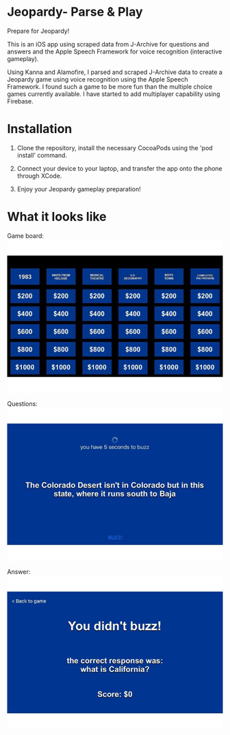 # Jeopardy- Parse & Play

Prepare for Jeopardy!

This is an iOS app using scraped data from J-Archive for questions and answers and the Apple Speech Framework for voice recognition (interactive gameplay).

Using Kanna and Alamofire, I parsed and scraped J-Archive data to create a Jeopardy game using voice recognition using the Apple Speech Framework. I found such a game to be more fun than the multiple choice games currently available. I have started to add multiplayer capability using Firebase.

# Installation

1. Clone the repository, install the necessary CocoaPods using the 'pod install' command.

2. Connect your device to your laptop, and transfer the app onto the phone through XCode.

3. Enjoy your Jeopardy gameplay preparation!


# What it looks like

Game board:
![alt text](https://raw.githubusercontent.com/ashwin9798/JeoPlay/master/images/gameBoard.jpg)

Questions:
![alt text](https://raw.githubusercontent.com/ashwin9798/JeoPlay/master/images/question.jpg)

Answer:
![alt text](https://raw.githubusercontent.com/ashwin9798/JeoPlay/master/images/answer.jpg)
